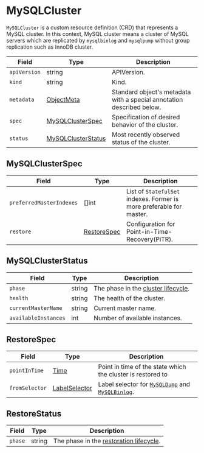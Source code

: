 MySQLCluster
============

`MySQLCluster` is a custom resource definition (CRD) that represents
a MySQL cluster. In this context, MySQL cluster means a cluster of MySQL servers
which are replicated by `mysqlbinlog` and `mysqlpump` without group replication
such as InnoDB cluster.

| Field        | Type                                      | Description                                                           |
| ------------ | ----------------------------------------- | --------------------------------------------------------------------- |
| `apiVersion` | string                                    | APIVersion.                                                           |
| `kind`       | string                                    | Kind.                                                                 |
| `metadata`   | [ObjectMeta]                              | Standard object's metadata with a special annotation described below. |
| `spec`       | [MySQLClusterSpec](#MySQLClusterSpec)     | Specification of desired behavior of the cluster.                     |
| `status`     | [MySQLClusterStatus](#MySQLClusterStatus) | Most recently observed status of the cluster.                         |

MySQLClusterSpec
----------------

| Field                    | Type                        | Description                                                               |
| ------------------------ | --------------------------- | ------------------------------------------------------------------------- |
| `preferredMasterIndexes` | []int                       | List of `StatefulSet` indexes. Former is more preferable for master.      |
| `restore`                | [RestoreSpec](#RestoreSpec) | Configuration for Point-in-Time-Recovery(PiTR).                           |

MySQLClusterStatus
------------------

| Field                | Type   | Description                                                 |
| -------------------- | ------ | ----------------------------------------------------------- |
| `phase`              | string | The phase in the [cluster lifecycle](cluster_lifecycle.md). |
| `health`             | string | The health of the cluster.                                  |
| `currentMasterName`  | string | Current master name.                                        |
| `availableInstances` | int    | Number of available instances.                              |

RestoreSpec
------------

| Field          | Type            | Description                                                                                   |
| -------------- | --------------- | --------------------------------------------------------------------------------------------- |
| `pointInTime`  | [Time]          | Point in time of the state which the cluster is restored to                                   |
| `fromSelector` | [LabelSelector] | Label selector for [`MySQLDump`](crd_mysql_dump.md) and [`MySQLBinlog`](crd_mysql_binlog.md). |

RestoreStatus
-------------

| Field   | Type   | Description                                                     |
| ------- | ------ | --------------------------------------------------------------- |
| `phase` | string | The phase in the [restoration lifecycle](cluster_lifecycle.md). |

[ObjectMeta]: https://kubernetes.io/docs/reference/generated/kubernetes-api/v1.17/#objectmeta-v1-meta
[Time]: https://kubernetes.io/docs/reference/generated/kubernetes-api/v1.17/#time-v1-meta
[LabelSelector]: https://kubernetes.io/docs/reference/generated/kubernetes-api/v1.17/#labelselector-v1-meta
